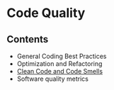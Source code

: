 # Code Quality

## Contents

- General Coding Best Practices
- Optimization and Refactoring
- [Clean Code and Code Smells](Handbook/Coding/Code%20Quality/Clean%20Code%20and%20Code%20Smells)
- Software quality metrics
